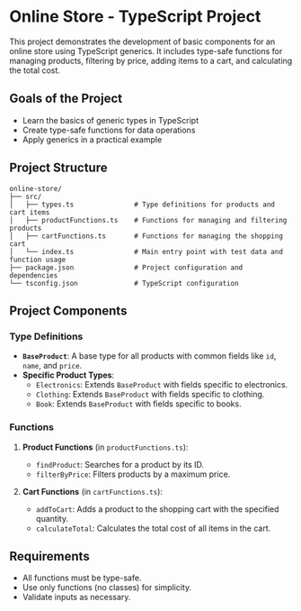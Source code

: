 # Online Store - TypeScript Project

This project demonstrates the development of basic components for an online store using TypeScript generics. It includes type-safe functions for managing products, filtering by price, adding items to a cart, and calculating the total cost.

## Goals of the Project

- Learn the basics of generic types in TypeScript
- Create type-safe functions for data operations
- Apply generics in a practical example

## Project Structure

```plaintext
online-store/
├── src/
│   ├── types.ts               # Type definitions for products and cart items
│   ├── productFunctions.ts    # Functions for managing and filtering products
│   ├── cartFunctions.ts       # Functions for managing the shopping cart
│   └── index.ts               # Main entry point with test data and function usage
├── package.json               # Project configuration and dependencies
└── tsconfig.json              # TypeScript configuration
```
## Project Components

### Type Definitions

- **`BaseProduct`**: A base type for all products with common fields like `id`, `name`, and `price`.
- **Specific Product Types**:
  - `Electronics`: Extends `BaseProduct` with fields specific to electronics.
  - `Clothing`: Extends `BaseProduct` with fields specific to clothing.
  - `Book`: Extends `BaseProduct` with fields specific to books.

### Functions

1. **Product Functions** (in `productFunctions.ts`):
   - `findProduct`: Searches for a product by its ID.
   - `filterByPrice`: Filters products by a maximum price.

2. **Cart Functions** (in `cartFunctions.ts`):
   - `addToCart`: Adds a product to the shopping cart with the specified quantity.
   - `calculateTotal`: Calculates the total cost of all items in the cart.
  
## Requirements

- All functions must be type-safe.
- Use only functions (no classes) for simplicity.
- Validate inputs as necessary.
